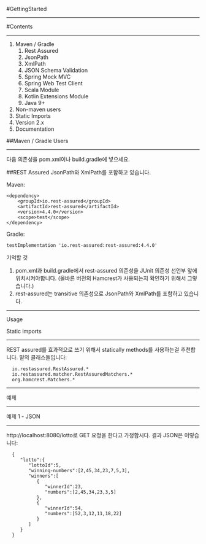 #GettingStarted

---
#Contents

---
1. Maven / Gradle
    1. Rest Assured
    2. JsonPath
    3. XmlPath
    4. JSON Schema Validation
    5. Spring Mock MVC
    6. Spring Web Test Client
    7. Scala Module
    8. Kotlin Extensions Module
    9. Java 9+
2. Non-maven users
3. Static Imports
4. Version 2.x
5. Documentation

##Maven / Gradle Users

---
다음 의존성을 pom.xml이나 build.gradle에 넣으세요.

##REST Assured
JsonPath와 XmlPath를 포함하고 있습니다.

Maven:

    <dependency>
        <groupId>io.rest-assured</groupId>
        <artifactId>rest-assured</artifactId>
        <version>4.4.0</version>
        <scope>test</scope>
    </dependency>

Gradle:

    testImplementation 'io.rest-assured:rest-assured:4.4.0'

기억할 것

1. pom.xml과 build.gradle에서 rest-assured 의존성을 JUnit 의존성 선언부 앞에 위치시켜야합니다. (올바른 버전의 Hamcrest가 사용되는지 확인하기 위해서 그렇습니다.)
2. rest-assured는 transitive 의존성으로 JsonPath와 XmlPath를 포함하고 있습니다.



---
Usage

Static imports

---
REST assured를 효과적으로 쓰기 위해서 statically methods를 사용하는걸 추천합니다. 밑의 클래스들입니다:

      io.restassured.RestAssured.*
      io.restassured.matcher.RestAssuredMatchers.*
      org.hamcrest.Matchers.*
   

---
예제

---
예제 1 - JSON

---
http://localhost:8080/lotto로 GET 요청을 한다고 가정합시다. 결과 JSON은 이렇습니다:

      {
         "lotto":{
            "lottoId":5,
            "winning-numbers":[2,45,34,23,7,5,3],
            "winners":[
               {
                  "winnerId":23,
                  "numbers":[2,45,34,23,3,5]
               },
               {
                  "winnerId":54,
                  "numbers":[52,3,12,11,18,22]
               }
            ]
         }
      }

